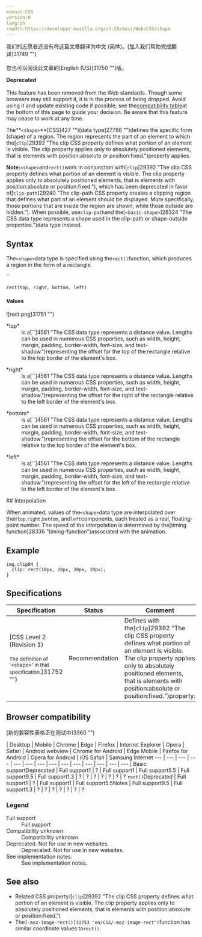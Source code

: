 ```yaml
---
manual:CSS
version:0
lang:zh
rawUrl:https://developer.mozilla.org/zh-CN/docs/Web/CSS/shape
---
```




<bdi>我们的志愿者还没有将这篇文章翻译为<bdi>中文 (简体)</bdi>。[加入我们帮助完成翻译]31749 "")<br></br>您也可以阅读此文章的[English (US)]31750 "")版。</bdi>






**Deprecated**<br></br>This feature has been removed from the Web standards. Though some browsers may still support it, it is in the process of being dropped. Avoid using it and update existing code if possible; see the[compatibility table](%28181#Browser_compatibility "")at the bottom of this page to guide your decision. Be aware that this feature may cease to work at any time.





The**`<shape>`**[CSS]427 "")[data type]27786 "")defines the specific form (shape) of a region. The region represents the part of an element to which the[`clip`]29392 "The clip CSS property defines what portion of an element is visible. The clip property applies only to absolutely positioned elements, that is elements with position:absolute or position:fixed.")property applies.



**Note:**`<shape>`and`rect()`work in conjunction with[`clip`]29392 "The clip CSS property defines what portion of an element is visible. The clip property applies only to absolutely positioned elements, that is elements with position:absolute or position:fixed."), which has been deprecated in favor of[`clip-path`]29240 "The clip-path CSS property creates a clipping region that defines what part of an element should be displayed. More specifically, those portions that are inside the region are shown, while those outside are hidden."). When possible, use`clip-path`and the[`<basic-shape>`]28324 "The <basic-shape> CSS data type represents a shape used in the clip-path or shape-outside properties.")data type instead.



## Syntax<a name="Syntax"></a>


The`<shape>`data type is specified using the`rect()`function, which produces a region in the form of a rectangle.



``


```
rect(top, right, bottom, left)
```

#### Values<a name="Values"></a>


![rect.png]31751 "")

<dl><dt id=''>*top*</dt><dd>Is a[`<length>`]4561 "The <length> CSS data type represents a distance value. Lengths can be used in numerous CSS properties, such as width, height, margin, padding, border-width, font-size, and text-shadow.")representing the offset for the top of the rectangle relative to the top border of the element&#39;s box.</dd></dl><dl><dt id=''>*right*</dt><dd>Is a[`<length>`]4561 "The <length> CSS data type represents a distance value. Lengths can be used in numerous CSS properties, such as width, height, margin, padding, border-width, font-size, and text-shadow.")representing the offset for the right of the rectangle relative to the left border of the element&#39;s box.</dd></dl><dl><dt id=''>*bottom*</dt><dd>Is a[`<length>`]4561 "The <length> CSS data type represents a distance value. Lengths can be used in numerous CSS properties, such as width, height, margin, padding, border-width, font-size, and text-shadow.")representing the offset for the bottom of the rectangle relative to the top border of the element&#39;s box.</dd></dl><dl><dt id=''>*left*</dt><dd>Is a[`<length>`]4561 "The <length> CSS data type represents a distance value. Lengths can be used in numerous CSS properties, such as width, height, margin, padding, border-width, font-size, and text-shadow.")representing the offset for the left of the rectangle relative to the left border of the element&#39;s box.</dd></dl>
## Interpolation<a name="Interpolation"></a>


When animated, values of the`<shape>`data type are interpolated over their`top`,`right`,`bottom`, and`left`components, each treated as a real, floating-point number. The speed of the interpolation is determined by the[timing function]28336 "timing-function")associated with the animation.


## Example<a name="Examples"></a>

```
img.clip04 {
  clip: rect(10px, 20px, 20px, 10px);
}
```

## Specifications<a name="Specifications"></a>

Specification | Status | Comment 
 ---  |  ---  |  ---  | 
[CSS Level 2 (Revision 1)<br></br><small>The definition of &#39;&lt;shape&gt;&#39; in that specification.</small>]31752 "") | Recommendation | Defines with the[`clip`]29392 "The clip CSS property defines what portion of an element is visible. The clip property applies only to absolutely positioned elements, that is elements with position:absolute or position:fixed.")property. 


## Browser compatibility<a name="Browser_compatibility"></a>
[新的兼容性表格正在测试中<i></i>]3360 "")

 | <abbr>Desktop<i></i></abbr> | <abbr>Mobile<i></i></abbr> 
 | <abbr>Chrome<i></i></abbr> | <abbr>Edge<i></i></abbr> | <abbr>Firefox<i></i></abbr> | <abbr>Internet Explorer<i></i></abbr> | <abbr>Opera<i></i></abbr> | <abbr>Safari<i></i></abbr> | <abbr>Android webview<i></i></abbr> | <abbr>Chrome for Android<i></i></abbr> | <abbr>Edge Mobile<i></i></abbr> | <abbr>Firefox for Android<i></i></abbr> | <abbr>Opera for Android<i></i></abbr> | <abbr>iOS Safari<i></i></abbr> | <abbr>Samsung Internet<i></i></abbr> 
 ---  |  ---  |  ---  |  ---  |  ---  |  ---  |  ---  |  ---  |  ---  |  ---  |  ---  |  ---  |  ---  |  ---  | 
Basic support<abbr>Deprecated<i></i></abbr> | <abbr>Full support</abbr>1 | <abbr>?</abbr> | <abbr>Full support</abbr>1 | <abbr>Full support</abbr>5.5 | <abbr>Full support</abbr>9.5 | <abbr>Full support</abbr>1.3 | <abbr>?</abbr> | <abbr>?</abbr> | <abbr>?</abbr> | <abbr>?</abbr> | <abbr>?</abbr> | <abbr>?</abbr> | <abbr>?</abbr> 
`rect()`<abbr>Deprecated<i></i></abbr> | <abbr>Full support</abbr>1 | <abbr>?</abbr> | <abbr>Full support</abbr>1 | <abbr>Full support</abbr>5.5<abbr>Notes<i></i></abbr> | <abbr>Full support</abbr>9.5 | <abbr>Full support</abbr>1.3 | <abbr>?</abbr> | <abbr>?</abbr> | <abbr>?</abbr> | <abbr>?</abbr> | <abbr>?</abbr> | <abbr>?</abbr> | <abbr>?</abbr> 


### Legend<a name="Legend"></a>
<dl><dt id=''><abbr>Full support</abbr></dt><dd>Full support</dd><dt id=''><abbr>Compatibility unknown</abbr></dt><dd>Compatibility unknown</dd><dt id=''><abbr>Deprecated. Not for use in new websites.<i></i></abbr></dt><dd>Deprecated. Not for use in new websites.</dd><dt id=''><abbr>See implementation notes.<i></i></abbr></dt><dd>See implementation notes.</dd></dl>

## See also<a name="See_also"></a>

* Related CSS property:[`clip`]29392 "The clip CSS property defines what portion of an element is visible. The clip property applies only to absolutely positioned elements, that is elements with position:absolute or position:fixed.")
* The`[-moz-image-rect()]31753 "en/CSS/-moz-image-rect")`function has similar coordinate values to`rect()`.




